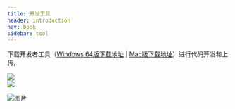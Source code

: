 ```yaml
---
title: 开发工具
header: introduction
nav: book
sidebar: tool
---
```


 

下载开发者工具（[Windows 64版下载地址](http://smartprogram.baidu.com/mappconsole/api/devDownload?system=windows&type=online)  |   [Mac版下载地址](http://smartprogram.baidu.com/mappconsole/api/devDownload?system=mac&type=online)）进行代码开发和上传。


<div class="m-doc-custom-examples">
	<div class="m-doc-custom-examples-correct">
		<img src="../../img/introduction/register/9.png">
		<!-- <p class="m-doc-custom-examples-title">正确</p><p class="m-doc-custom-examples-text">内容左右边距应至少34px(17pt)。</p> -->
	</div>
	<div class="m-doc-custom-examples-error ">
		<img src="../../img/introduction/register/10.png">
		<!-- <p class="m-doc-custom-examples-title">错误</p><p class="m-doc-custom-examples-text">边距过宽，页面元素过于集中。</p> -->
	</div>
</div>

![图片](../../img/introduction/register/11.png)<br/>
